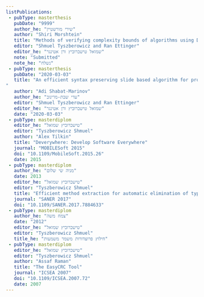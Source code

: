 ```yaml
---
listPublications:
 - pubType: masterthesis
   pubDate: "9999"
   author_he: "שירי מורשטיין"
   author: "Shiri Morshtein"
   title: "Methods of verifying complexity bounds of algorithms using Dafny"
   editor: "Shmuel Tyszberowicz and Ran Ettinger"
   editor_he: "שמואל טישברוביץ ורן אטינגר"
   note: "Submitted"
   note_he: "נשלח"
 - pubType: masterthesis
   pubDate: "2020-03-03"
   title: "An efficient syntax preserving slide based algorithm for program slicing
"
   author: "Adi Shabat-Marinov"
   author_he: "עדי שבת-מרינוב"
   editor: "Shmuel Tyszberowicz and Ran Ettinger"
   editor_he: "שמואל טישברוביץ ורן אטינגר"
   date: "2020-03-03"
 - pubType: masterdiplom
   editor_he: "טישברוביץ שמואל"
   editor: "Tyszberowicz Shmuel"
   author: "Alex Tilkin"
   title: "Deverywhere: Develop Software Everywhere"
   journal: "MOBILESoft 2015"
   doi: "10.1109/MobileSoft.2015.26"
   date: 2015 
 - pubType: masterdiplom
   author_he: "מניה שי שלום"
   date: 2013
   editor_he: "טישברוביץ שמואל"
   editor: "Tyszberowicz Shmuel"
   title: "Efficient method extraction for automatic elimination of type-3 clones"
   journal: "SANER 2017"
   doi: "10.1109/SANER.2017.7884633"
 - pubType: masterdiplom
   author_he: "צמח משה"
   date: "2012"
   editor_he: "טישברוביץ שמואל"
   editor: "Tyszberowicz Shmuel"
   title_he: "חילוץ פרוצדורות משמר משמעות"
 - pubType: masterdiplom
   editor_he: "טישברוביץ שמואל"
   editor: "Tyszberowicz Shmuel"
   author: "Assaf Raman"
   title: "The EasyCRC Tool"
   journal: "ICSEA 2007"
   doi: "10.1109/ICSEA.2007.72"
   date: 2007
---
```

